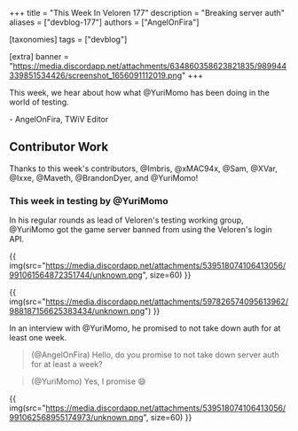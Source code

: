 +++
title = "This Week In Veloren 177"
description = "Breaking server auth"
aliases = ["devblog-177"]
authors = ["AngelOnFira"]

[taxonomies]
tags = ["devblog"]

[extra]
banner = "https://media.discordapp.net/attachments/634860358623821835/989944339851534426/screenshot_1656091112019.png"
+++

This week, we hear about how what @YuriMomo has been doing in the world of testing.

\- AngelOnFira, TWiV Editor

## Contributor Work

Thanks to this week's contributors, @Imbris, @xMAC94x, @Sam, @XVar, @Ixxe,
@Maveth, @BrandonDyer, and @YuriMomo!

### This week in testing by @YuriMomo

In his regular rounds as lead of Veloren's testing working group, @YuriMomo got
the game server banned from using the Veloren's login API.

{{
  img(src="https://media.discordapp.net/attachments/539518074106413056/991061564872351744/unknown.png",
  size=60)
}}

{{
  img(src="https://media.discordapp.net/attachments/597826574095613962/988187156625383434/unknown.png")
}}

In an interview with @YuriMomo, he promised to not take down auth for at least
one week.

> (@AngelOnFira) Hello, do you promise to not take down server auth for at least a week?

> (@YuriMomo) Yes, I promise 😄

{{
  img(src="https://media.discordapp.net/attachments/539518074106413056/991062568955174973/unknown.png",
  size=60)
}}
